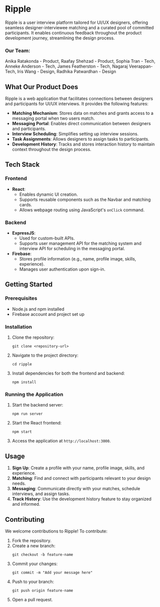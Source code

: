 <h1>Ripple</h1>
<p>Ripple is a user interview platform tailored for UI/UX designers, offering seamless designer-interviewee matching and a curated pool of committed participants. It enables continuous feedback throughout the product development journey, streamlining the design process.</p>

<h3>Our Team:</h3>
<p>Anika Ratakonda - Product, Raafay Shehzad - Product, Sophia Tran - Tech, Anneke Anderson - Tech, James Featherston - Tech, Nagaraj Veerappan- Tech, Iris Wang - Design, Radhika Patwardhan - Design</p>

<h2>What Our Product Does</h2>
<p>Ripple is a web application that facilitates connections between designers and participants for UI/UX interviews. It provides the following features:</p>
    <ul>
        <li><strong>Matching Mechanism</strong>: Stores data on matches and grants access to a messaging portal when two users match.</li>
        <li><strong>Messaging Portal</strong>: Enables direct communication between designers and participants.</li>
        <li><strong>Interview Scheduling</strong>: Simplifies setting up interview sessions.</li>
        <li><strong>Task Assignments</strong>: Allows designers to assign tasks to participants.</li>
        <li><strong>Development History</strong>: Tracks and stores interaction history to maintain context throughout the design process.</li>
    </ul>

  <h2>Tech Stack</h2>
  <h3>Frontend</h3>
  <ul>
      <li><strong>React</strong>:
          <ul>
              <li>Enables dynamic UI creation.</li>
              <li>Supports reusable components such as the Navbar and matching cards.</li>
              <li>Allows webpage routing using JavaScript's <code>onClick</code> command.</li>
          </ul>
      </li>
  </ul>
  <h3>Backend</h3>
  <ul>
      <li><strong>ExpressJS</strong>:
          <ul>
              <li>Used for custom-built APIs.</li>
              <li>Supports user management API for the matching system and interview API for scheduling in the messaging portal.</li>
          </ul>
      </li>
      <li><strong>Firebase</strong>:
          <ul>
              <li>Stores profile information (e.g., name, profile image, skills, experience).</li>
              <li>Manages user authentication upon sign-in.</li>
          </ul>
      </li>
  </ul>

  <h2>Getting Started</h2>
  <h3>Prerequisites</h3>
  <ul>
      <li>Node.js and npm installed</li>
      <li>Firebase account and project set up</li>
  </ul>
  
  <h3>Installation</h3>
  <ol>
      <li>Clone the repository:
          <pre><code>git clone &lt;repository-url&gt;</code></pre>
      </li>
      <li>Navigate to the project directory:
          <pre><code>cd ripple</code></pre>
      </li>
      <li>Install dependencies for both the frontend and backend:
          <pre><code>npm install</code></pre>
      </li>
  </ol>

  <h3>Running the Application</h3>
  <ol>
      <li>Start the backend server:
          <pre><code>npm run server</code></pre>
      </li>
      <li>Start the React frontend:
          <pre><code>npm start</code></pre>
      </li>
      <li>Access the application at <code>http://localhost:3000</code>.</li>
  </ol>

  <h2>Usage</h2>
  <ol>
      <li><strong>Sign Up</strong>: Create a profile with your name, profile image, skills, and experience.</li>
      <li><strong>Matching</strong>: Find and connect with participants relevant to your design needs.</li>
      <li><strong>Messaging</strong>: Communicate directly with your matches, schedule interviews, and assign tasks.</li>
      <li><strong>Track History</strong>: Use the development history feature to stay organized and informed.</li>
  </ol>

  <h2>Contributing</h2>
  <p>We welcome contributions to Ripple! To contribute:</p>
  <ol>
      <li>Fork the repository.</li>
      <li>Create a new branch:
          <pre><code>git checkout -b feature-name</code></pre>
      </li>
      <li>Commit your changes:
          <pre><code>git commit -m "Add your message here"</code></pre>
      </li>
      <li>Push to your branch:
          <pre><code>git push origin feature-name</code></pre>
      </li>
      <li>Open a pull request.</li>
  </ol>
